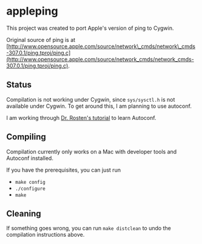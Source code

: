 appleping
=========

This project was created to port Apple's version of ping to Cygwin.

Original source of ping is at [http://www.opensource.apple.com/source/network\_cmds/network\_cmds-307.0.1/ping.tproj/ping.c](http://www.opensource.apple.com/source/network_cmds/network_cmds-307.0.1/ping.tproj/ping.c).

Status
------
Compilation is not working under Cygwin, since `sys/sysctl.h` is not available under Cygwin. To get around this, I am planning to use autoconf.

I am working through [Dr. Rosten's tutorial](http://www.edwardrosten.com/code/autoconf/) to learn Autoconf.

Compiling
---------
Compilation currently only works on a Mac with developer tools and Autoconf installed.

If you have the prerequisites, you can just run
* `make config`
* `./configure`
* `make`

Cleaning
--------
If something goes wrong, you can run `make distclean` to undo the compilation instructions above.
